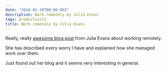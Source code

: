 ```yaml
---
date: "2018-02-19T00:00:00Z"
description: Work remotely by Julia Evans
tags: productivity
title: Work remotely by Julia Evans
---
```


Really, really [awesome blog post](https://jvns.ca/blog/2018/02/18/working-remotely--4-years-in/) from Julia Evans about working remotely.

She has described every worry I have and explained how she managed work over them.

Just found out her blog and it seems very interesting in general.
